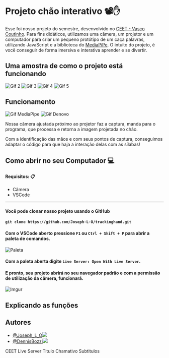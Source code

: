 # Projeto chão interativo 📽✋

Esse foi nosso projeto do semestre, desenvolvido no [CEET - Vasco Coutinho](https://www.instagram.com/ceetvasco/).
Para fins didáticos, utilizamos uma câmera, um projetor e um computador para criar um pequeno
protótipo de um caça palavras, utilizando JavaScript e a biblioteca do [MediaPiPe](https://mediapipe.dev/). O intuito do projeto, é você conseguir de forma imersiva e interativa
aprender e se divertir.

## Uma amostra de como o projeto está funcionando

![Gif 2](https://lh3.googleusercontent.com/u/0/drive-viewer/AFDK6gP1N6Uz8_jqBZPEwDGUwl2_uWIsisxgzuvaf2qPzAn-MoPWAHFJo11P-BrAfawW-E98TE2tfYBgGVSvyKB4s--fpOGFZA=w350-h200)  ![Gif 3](https://lh3.googleusercontent.com/u/0/drive-viewer/AFDK6gP9EuZLV1Tpu7yF16HHykCH1zzr-mzdekd91tUwtsY-OhiL995oWJFA0ZIbjPlZM-0xBmNXPWrtcWdv0D856-Qy6Pml0g=w350-h200) 
![Gif 4](https://lh3.googleusercontent.com/u/0/drive-viewer/AFDK6gMyjD0aY3xnRrUSE3uy1DSOGXT8G7hquln5sFzeZQhbjVdwkdN7OaQqX4OP-Hw3LHxlcZ3Sx0fCRfPUtcP1TJabq65GBQ=w350-h200)
![Gif 5](https://lh3.googleusercontent.com/u/0/drive-viewer/AFDK6gOG08yL-QU6q-Oz_sgJCdhIjB7RoOqQaPlPD4eLJrBriJsyjhOVC3FiUflQHt7EUX0x23hisZqcwDqZTuz-qukm6Febwg=w350-h200)

## Funcionamento 

![Gif MediaPipe](https://lh3.googleusercontent.com/u/0/drive-viewer/AFDK6gM2MmV71VXcOdpgpv41UsARCM8zRfC_FYEQdI-6BQvBCmzI-rTYtQdIcyVWDHhPku0OxYt0B1YS5Zr1Kd4Fm9q7A_5AkA=w455-h480-iv1) ![Gif Denovo](https://lh3.googleusercontent.com/u/0/drive-viewer/AFDK6gNeyx32Plkp13X2MS7YGxOA_aIFqV9RsltrBVA_Dh_KOdbSXUK9dh07IKbHn9p2MwJpK68pyMUnR7quLCy7EDZCv_KMIg=w400-h1500-iv2)

Nossa câmera ajustada próximo ao projetor faz a captura, manda para o programa, que processa e retorna a imagem projetada no chão.

Com a identificação das mãos e com seus pontos de captura, conseguimos adaptar o código para que haja a interação delas com as sílabas!

## Como abrir no seu Computador 💻

#### Requisitos: 📋
- Câmera
- VSCode
---

#### Você pode clonar nosso projeto usando o GitHub
#### `git clone https://github.com/Joseph-L-O/trackinghand.git`

#### Com o VSCode aberto pressione `F1` ou `Ctrl + Shift + P` para abrir a paleta de comandos.

![Paleta](https://lh3.googleusercontent.com/u/0/drive-viewer/AFDK6gObv_Mg_f0ZVKUXCSKqA80-e8D48uVrP4a9rqpjFGoQynSR4jDeJ8Ffa3_HM0gcxuUd7qwIciy2Asm_1xNxgbNIcfMv=w1920-h904-iv1)


#### Com a paleta aberta digite `Live Server: Open With Live Server`.

#### E pronto, seu projeto abrirá no seu navegador padrão e com a permissão de utilização da câmera, funcionará.

![Imgur](https://i.imgur.com/0EB65k4.gif)

## Explicando as funções



## Autores

- [@Joseph_L_O](https://www.github.com/joseph-l-o)![](https://images.weserv.nl/?url=avatars.githubusercontent.com/u/74804074&v=4&h=100&w=100&fit=cover&mask=circle) 
- [@DennisBozzi](https://github.com/DennisBozzi/)![](https://images.weserv.nl/?url=avatars.githubusercontent.com/u/98779786&v=4&h=100&w=100&fit=cover&mask=circle)


CEET 
Live Server
Titulo Chamativo
Subtitulos
